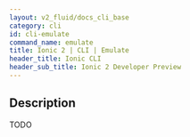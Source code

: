 ```yaml
---
layout: v2_fluid/docs_cli_base
category: cli
id: cli-emulate
command_name: emulate
title: Ionic 2 | CLI | Emulate
header_title: Ionic CLI
header_sub_title: Ionic 2 Developer Preview
---
```


## Description

TODO